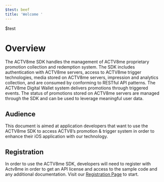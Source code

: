 ```yaml
---
$test: beef
title: 'Welcome '
---
```


$test

# Overview

The ACTV8me SDK handles the management of ACTV8me proprietary promotion collection and redemption system. The SDK includes authentication with ACTV8me servers, access to ACTV8me trigger technologies, media stored on ACTV8me servers, impression and analytics collection, and are consumed by conforming to RESTful API patterns. The ACTV8me Digital Wallet system delivers promotions through triggered events. The status of promotions stored on ACTV8me servers are managed through the SDK and can be used to leverage meaningful user data.

## Audience

This document is aimed at application developers that want to use the ACTV8me SDK to access ACTV8’s promotion & trigger system in order to enhance their iOS application with our technology.

## Registration

In order to use the ACTV8me SDK, developers will need to register with Actv8me in order to get an API license and access to the sample code and any additional documentation.  Visit our [Registration Page](http://sdk.actv8me.com) to start.
